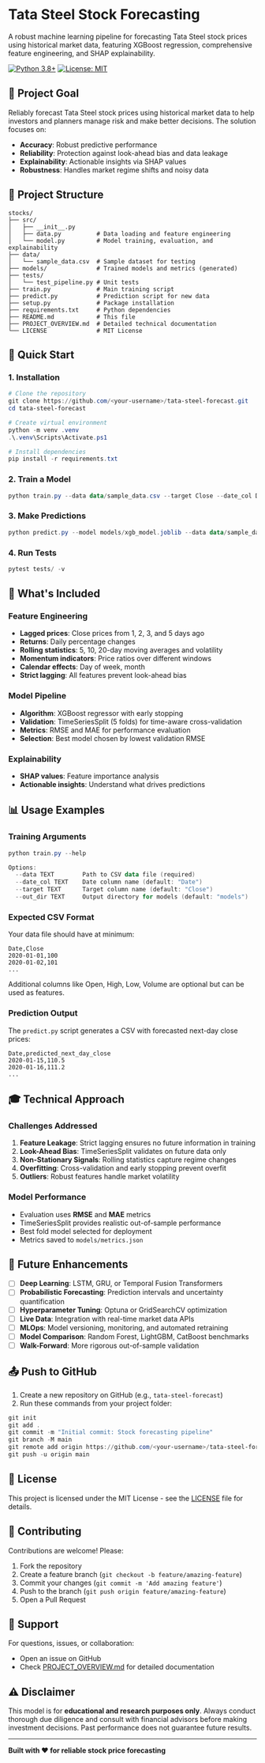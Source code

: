 # Tata Steel Stock Forecasting

A robust machine learning pipeline for forecasting Tata Steel stock prices using historical market data, featuring XGBoost regression, comprehensive feature engineering, and SHAP explainability.

[![Python 3.8+](https://img.shields.io/badge/python-3.8+-blue.svg)](https://www.python.org/downloads/)
[![License: MIT](https://img.shields.io/badge/License-MIT-yellow.svg)](https://opensource.org/licenses/MIT)

## 🎯 Project Goal

Reliably forecast Tata Steel stock prices using historical market data to help investors and planners manage risk and make better decisions. The solution focuses on:
- **Accuracy**: Robust predictive performance
- **Reliability**: Protection against look-ahead bias and data leakage
- **Explainability**: Actionable insights via SHAP values
- **Robustness**: Handles market regime shifts and noisy data

## 📁 Project Structure

```
stocks/
├── src/
│   ├── __init__.py
│   ├── data.py          # Data loading and feature engineering
│   └── model.py         # Model training, evaluation, and explainability
├── data/
│   └── sample_data.csv  # Sample dataset for testing
├── models/              # Trained models and metrics (generated)
├── tests/
│   └── test_pipeline.py # Unit tests
├── train.py             # Main training script
├── predict.py           # Prediction script for new data
├── setup.py             # Package installation
├── requirements.txt     # Python dependencies
├── README.md            # This file
├── PROJECT_OVERVIEW.md  # Detailed technical documentation
└── LICENSE              # MIT License
```

## 🚀 Quick Start

### 1. Installation

```powershell
# Clone the repository
git clone https://github.com/<your-username>/tata-steel-forecast.git
cd tata-steel-forecast

# Create virtual environment
python -m venv .venv
.\.venv\Scripts\Activate.ps1

# Install dependencies
pip install -r requirements.txt
```

### 2. Train a Model

```powershell
python train.py --data data/sample_data.csv --target Close --date_col Date
```

### 3. Make Predictions

```powershell
python predict.py --model models/xgb_model.joblib --data data/sample_data.csv --output predictions.csv
```

### 4. Run Tests

```powershell
pytest tests/ -v
```

## 🔧 What's Included

### Feature Engineering
- **Lagged prices**: Close prices from 1, 2, 3, and 5 days ago
- **Returns**: Daily percentage changes
- **Rolling statistics**: 5, 10, 20-day moving averages and volatility
- **Momentum indicators**: Price ratios over different windows
- **Calendar effects**: Day of week, month
- **Strict lagging**: All features prevent look-ahead bias

### Model Pipeline
- **Algorithm**: XGBoost regressor with early stopping
- **Validation**: TimeSeriesSplit (5 folds) for time-aware cross-validation
- **Metrics**: RMSE and MAE for performance evaluation
- **Selection**: Best model chosen by lowest validation RMSE

### Explainability
- **SHAP values**: Feature importance analysis
- **Actionable insights**: Understand what drives predictions

## 📊 Usage Examples

### Training Arguments

```powershell
python train.py --help

Options:
  --data TEXT        Path to CSV data file (required)
  --date_col TEXT    Date column name (default: "Date")
  --target TEXT      Target column name (default: "Close")
  --out_dir TEXT     Output directory for models (default: "models")
```

### Expected CSV Format

Your data file should have at minimum:
```csv
Date,Close
2020-01-01,100
2020-01-02,101
...
```

Additional columns like Open, High, Low, Volume are optional but can be used as features.

### Prediction Output

The `predict.py` script generates a CSV with forecasted next-day close prices:
```csv
Date,predicted_next_day_close
2020-01-15,110.5
2020-01-16,111.2
...
```

## 🎓 Technical Approach

### Challenges Addressed
1. **Feature Leakage**: Strict lagging ensures no future information in training
2. **Look-Ahead Bias**: TimeSeriesSplit validates on future data only
3. **Non-Stationary Signals**: Rolling statistics capture regime changes
4. **Overfitting**: Cross-validation and early stopping prevent overfit
5. **Outliers**: Robust features handle market volatility

### Model Performance
- Evaluation uses **RMSE** and **MAE** metrics
- TimeSeriesSplit provides realistic out-of-sample performance
- Best fold model selected for deployment
- Metrics saved to `models/metrics.json`

## 🔮 Future Enhancements

- [ ] **Deep Learning**: LSTM, GRU, or Temporal Fusion Transformers
- [ ] **Probabilistic Forecasting**: Prediction intervals and uncertainty quantification
- [ ] **Hyperparameter Tuning**: Optuna or GridSearchCV optimization
- [ ] **Live Data**: Integration with real-time market data APIs
- [ ] **MLOps**: Model versioning, monitoring, and automated retraining
- [ ] **Model Comparison**: Random Forest, LightGBM, CatBoost benchmarks
- [ ] **Walk-Forward**: More rigorous out-of-sample validation

## 📤 Push to GitHub

1. Create a new repository on GitHub (e.g., `tata-steel-forecast`)
2. Run these commands from your project folder:

```powershell
git init
git add .
git commit -m "Initial commit: Stock forecasting pipeline"
git branch -M main
git remote add origin https://github.com/<your-username>/tata-steel-forecast.git
git push -u origin main
```

## 📝 License

This project is licensed under the MIT License - see the [LICENSE](LICENSE) file for details.

## 🤝 Contributing

Contributions are welcome! Please:
1. Fork the repository
2. Create a feature branch (`git checkout -b feature/amazing-feature`)
3. Commit your changes (`git commit -m 'Add amazing feature'`)
4. Push to the branch (`git push origin feature/amazing-feature`)
5. Open a Pull Request

## 📧 Support

For questions, issues, or collaboration:
- Open an issue on GitHub
- Check [PROJECT_OVERVIEW.md](PROJECT_OVERVIEW.md) for detailed documentation

## ⚠️ Disclaimer

This model is for **educational and research purposes only**. Always conduct thorough due diligence and consult with financial advisors before making investment decisions. Past performance does not guarantee future results.

---

**Built with ❤️ for reliable stock price forecasting**
